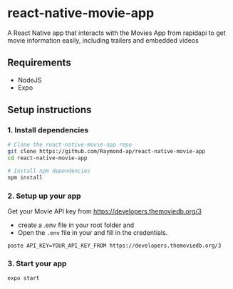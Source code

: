 # react-native-movie-app
A React Native app that interacts with the Movies App from rapidapi to get movie information easily, including trailers and embedded videos

## Requirements

- NodeJS
- Expo

## Setup instructions

### 1. Install dependencies

```sh
# Clone the react-native-movie-app repo
git clone https://github.com/Raymond-ap/react-native-movie-app
cd react-native-movie-app

# Install npm dependencies
npm install
```

### 2. Setup up your app

Get your Movie API key from https://developers.themoviedb.org/3

- create a .env file in your root folder and
- Open the `.env` file in your and fill in the credentials.
```
paste API_KEY=YOUR_API_KEY_FROM https://developers.themoviedb.org/3
```

### 3. Start your app
```
expo start


